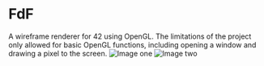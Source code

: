 # FdF
A wireframe renderer for 42 using OpenGL. The limitations of the project only allowed for basic OpenGL functions, including opening a window and drawing a pixel to the screen.
![Image one](http://i.imgur.com/o9anR1i.png)
![Image two](http://i.imgur.com/9OoVRGm.png)
